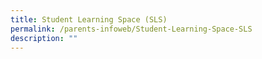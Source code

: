 ```yaml
---
title: Student Learning Space (SLS)
permalink: /parents-infoweb/Student-Learning-Space-SLS
description: ""
---
```

